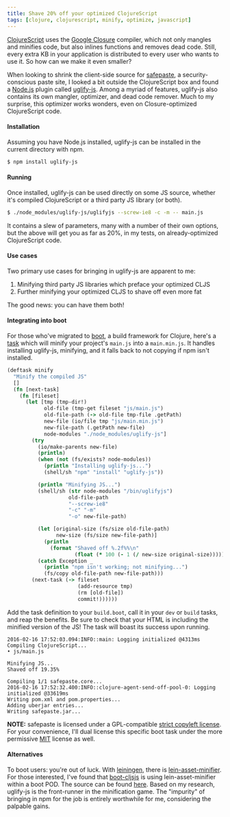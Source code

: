 ```yaml
---
title: Shave 20% off your optimized ClojureScript
tags: [clojure, clojurescript, minify, optimize, javascript]
---
```


[ClojureScript](https://github.com/clojure/clojurescript) uses the [Google
Closure](https://developers.google.com/closure/?csw=1) compiler, which not only
mangles and minifies code, but also inlines functions and removes dead code.
Still, every extra KB in your application is distributed to every user who
wants to use it. So how can we make it even smaller?

When looking to shrink the client-side source for
[safepaste](https://safepaste.org/), a security-conscious paste site, I looked a
bit outside the ClojureScript box and found a [Node.js](https://nodejs.org/en/)
plugin called [uglify-js](https://github.com/mishoo/UglifyJS2). Among a myriad
of features, uglify-js also contains its own mangler, optimizer, and dead code
remover. Much to my surprise, this optimizer works wonders, even on
Closure-optimized ClojureScript code.

#### Installation

Assuming you have Node.js installed, uglify-js can be installed in the current
directory with npm.

```bash
$ npm install uglify-js
```

#### Running

Once installed, uglify-js can be used directly on some JS source, whether it's
compiled ClojureScript or a third party JS library (or both).

```bash
$ ./node_modules/uglify-js/uglifyjs --screw-ie8 -c -m -- main.js
```

It contains a slew of parameters, many with a number of their own options, but
the above will get you as far as 20%, in my tests, on already-optimized
ClojureScript code.

#### Use cases

Two primary use cases for bringing in uglify-js are apparent to me:

1. Minifying third party JS libraries which preface your optimized CLJS
2. Further minifying your optimized CLJS to shave off even more fat

The good news: you can have them both!

#### Integrating into boot

For those who've migrated to [boot](https://github.com/boot-clj/boot), a build
framework for Clojure, here's a
[task](https://github.com/boot-clj/boot/wiki/Tasks) which will minify your
project's `main.js` into a `main.min.js`. It handles installing uglify-js,
minifying, and it falls back to not copying if npm isn't installed.

```clojure
(deftask minify
  "Minify the compiled JS"
  []
  (fn [next-task]
    (fn [fileset]
      (let [tmp (tmp-dir!)
            old-file (tmp-get fileset "js/main.js")
            old-file-path (-> old-file tmp-file .getPath)
            new-file (io/file tmp "js/main.min.js")
            new-file-path (.getPath new-file)
            node-modules "./node_modules/uglify-js"]
        (try
          (io/make-parents new-file)
          (println)
          (when (not (fs/exists? node-modules))
            (println "Installing uglify-js...")
            (shell/sh "npm" "install" "uglify-js"))

          (println "Minifying JS...")
          (shell/sh (str node-modules "/bin/uglifyjs")
                    old-file-path
                    "--screw-ie8"
                    "-c" "-m"
                    "-o" new-file-path)

          (let [original-size (fs/size old-file-path)
                new-size (fs/size new-file-path)]
            (println
              (format "Shaved off %.2f%%\n"
                      (float (* 100 (- 1 (/ new-size original-size)))))))
          (catch Exception _
            (println "npm isn't working; not minifying...")
            (fs/copy old-file-path new-file-path)))
        (next-task (-> fileset
                       (add-resource tmp)
                       (rm [old-file])
                       commit!))))))
```

Add the task definition to your `build.boot`, call it in your `dev` or `build`
tasks, and reap the benefits. Be sure to check that your HTML is including the
minified version of the JS! The task will boast its success upon running.

```text
2016-02-16 17:52:03.094:INFO::main: Logging initialized @4313ms
Compiling ClojureScript...
• js/main.js

Minifying JS...
Shaved off 19.35%

Compiling 1/1 safepaste.core...
2016-02-16 17:52:32.400:INFO::clojure-agent-send-off-pool-0: Logging initialized @33619ms
Writing pom.xml and pom.properties...
Adding uberjar entries...
Writing safepaste.jar...
```

**NOTE:** safepaste is licensed under a GPL-compatible [strict copyleft
license](https://github.com/jeaye/safepaste/blob/master/LICENSE). For your
convenience, I'll dual license this specific boot task under the more permissive
[MIT](https://opensource.org/licenses/MIT) license as well.

#### Alternatives

To boot users: you're out of luck. With [leiningen](http://leiningen.org/),
there is [lein-asset-minifier](https://github.com/yogthos/lein-asset-minifier).
For those interested, I've found that
[boot-cljsjs](https://github.com/cljsjs/boot-cljsjs) is using
lein-asset-minifier within a boot POD. The source can be found
[here](https://github.com/cljsjs/boot-cljsjs/blob/master/src/cljsjs/boot_cljsjs/packaging.clj#L134). Based on my research, uglify-js is the front-runner in the minification game.
The "impurity" of bringing in npm for the job is entirely worthwhile for me,
considering the palpable gains.

